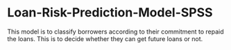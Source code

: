 # Loan-Risk-Prediction-Model-SPSS
This model is to classify borrowers according to their commitment to repaid the loans. This is to decide whether they can get future loans or not.
